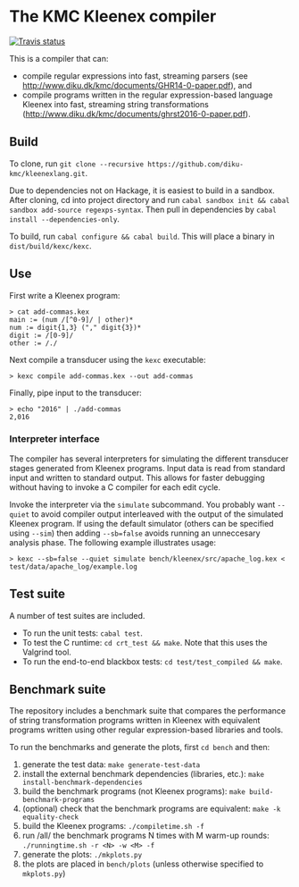 # The KMC Kleenex compiler #

[![Travis status](https://travis-ci.org/diku-kmc/kleenexlang.svg?branch=master)](https://travis-ci.org/diku-kmc/kleenexlang)

This is a compiler that can:

* compile regular expressions into fast, streaming parsers (see http://www.diku.dk/kmc/documents/GHR14-0-paper.pdf), and
* compile programs written in the regular expression-based language Kleenex into fast, streaming string transformations (http://www.diku.dk/kmc/documents/ghrst2016-0-paper.pdf).

## Build ##

To clone, run `git clone --recursive https://github.com/diku-kmc/kleenexlang.git`.

Due to dependencies not on Hackage, it is easiest to build in a sandbox. After cloning, cd into project directory and run `cabal sandbox init && cabal sandbox add-source regexps-syntax`. Then pull in dependencies by `cabal install --dependencies-only`.

To build, run `cabal configure && cabal build`. This will place a binary in `dist/build/kexc/kexc`.

## Use ##

First write a Kleenex program:

```
> cat add-commas.kex
main := (num /[^0-9]/ | other)*
num := digit{1,3} ("," digit{3})*
digit := /[0-9]/
other := /./
```

Next compile a transducer using the `kexc` executable:

```
> kexc compile add-commas.kex --out add-commas
```

Finally, pipe input to the transducer:

```
> echo "2016" | ./add-commas
2,016
```

### Interpreter interface ###

The compiler has several interpreters for simulating the different transducer stages generated from Kleenex programs. Input data is read from standard input and written to standard output. This allows for faster debugging without having to invoke a C compiler for each edit cycle.

Invoke the interpreter via the `simulate` subcommand. You probably want `--quiet` to avoid compiler output interleaved with the output of the simulated Kleenex program. If using the default simulator (others can be specified using `--sim`) then adding `--sb=false` avoids running an unneccesary analysis phase. The following example illustrates usage:

````
> kexc --sb=false --quiet simulate bench/kleenex/src/apache_log.kex < test/data/apache_log/example.log
````

## Test suite ##

A number of test suites are included.

* To run the unit tests: `cabal test`.
* To test the C runtime: `cd crt_test && make`. Note that this uses the Valgrind tool.
* To run the end-to-end blackbox tests: `cd test/test_compiled && make`.

## Benchmark suite ##

The repository includes a benchmark suite that compares the performance of string transformation programs written in Kleenex with equivalent programs written using other regular expression-based libraries and tools.

To run the benchmarks and generate the plots, first `cd bench` and then:

1. generate the test data: `make generate-test-data`
1. install the external benchmark dependencies (libraries, etc.): `make install-benchmark-dependencies`
1. build the benchmark programs (not Kleenex programs): `make build-benchmark-programs`
1. (optional) check that the benchmark programs are equivalent: `make -k equality-check`
1. build the Kleenex programs: `./compiletime.sh -f`
1. run /all/ the benchmark programs N times with M warm-up rounds: `./runningtime.sh -r <N> -w <M> -f`
1. generate the plots: `./mkplots.py`
1. the plots are placed in `bench/plots` (unless otherwise specified to `mkplots.py`)
